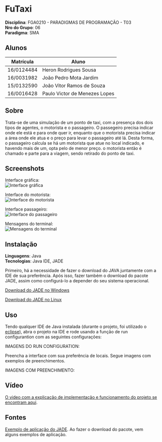 # FuTaxi

**Disciplina**: FGA0210 - PARADIGMAS DE PROGRAMAÇÃO - T03 <br>
**Nro do Grupo**: 06<br>
**Paradigma**: SMA<br>

## Alunos
|Matrícula | Aluno |
| --          | --                             |
| 16/0124484  |  Heron Rodrigues Sousa         |
| 16/0031982  |  João Pedro Mota Jardim        |
| 15/0132590  |  João Vitor Ramos de Souza     |
| 16/0016428  |  Paulo Victor de Menezes Lopes |

## Sobre 
Trata-se de uma simulação de um ponto de taxi, com a presença dos dois tipos de agentes, o motorista e o passageiro. O passegeiro precisa indicar onde ele está e para onde quer ir, enquanto que o motorista precisa indicar a área onde ele atua e o preço para levar o passageiro até lá. Desta forma, o passageiro calcula se há um motorista que atue no local indicado, e havendo mais de um, opta pelo de menor preço. o motorista então é chamado e parte para a viagem, sendo retirado do ponto de taxi.

## Screenshots

Interface gráfica:<br>
![Interface gráfica](https://github.com/UnBParadigmas/2020.1_G6_SMA_Uber/blob/master/images/interface_grafica.png)

Interface do motorista:<br>
![Interface do motorista](https://github.com/UnBParadigmas/2020.1_G6_SMA_Uber/blob/master/images/interface_motorista.png)

Interface passageiro:<br>
![Interface do passageiro](https://github.com/UnBParadigmas/2020.1_G6_SMA_Uber/blob/master/images/interface_passageiro.png)

Mensagens do terminal:<br>
![Mensagens do terminal](https://github.com/UnBParadigmas/2020.1_G6_SMA_Uber/blob/master/images/mensagem_terminal.png)

## Instalação 
**Linguagens**: Java<br>
**Tecnologias**: Java IDE, JADE <br>

Primeiro, há a necessidade de fazer o download do JAVA juntamente com a IDE de sua preferência. Após isso, fazer também o download do pacote JADE, assim como configurá-lo a depender do seu sistema operacional.

[Download do JADE no Windows](https://aprender3.unb.br/pluginfile.php/25510/mod_label/intro/tutorialPlataformaParadigmaSMA-Windows.pdf)

[Download do JADE no Linux](https://aprender3.unb.br/pluginfile.php/25510/mod_label/intro/tutorialPlataformaParadigmaSMA-Linux-IOS.pdf)

## Uso 

Tendo qualquer IDE de Java instalada (durante o projeto, foi utilizado o [eclipse](www.eclipse.org)), abra o projeto na IDE e rode usando a função de run configurantion com as seguintes configurações:

IMAGENS DO RUN CONFIGURATION:

Preencha a interface com sua preferência de locais. Segue imagens com exemplos de preenchimentos.

IMAGENS COM PREENCHIMENTO:

## Vídeo
[O video com a explicação de implementação e funcionamento do projeto se encontram aqui](https://www.youtube.com/embed/kRwyy-bqGzE).

## Fontes
[Exemplo de aplicação do JADE](https://jade.tilab.com/download/jade/). Ao fazer o download do pacote, vem alguns exemplos de aplicação. <br>
